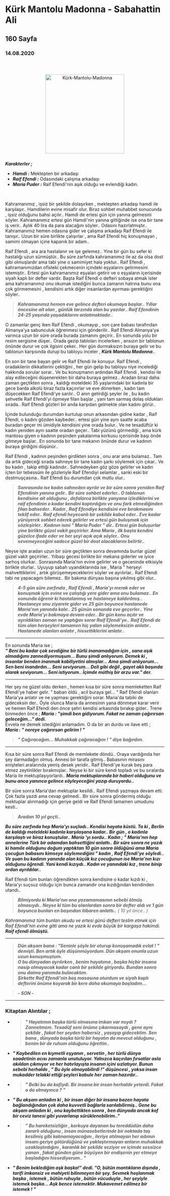 
  
# Kürk Mantolu Madonna - Sabahattin Ali
## 160 Sayfa
### 14.08.2020


<br>


  <p align="center" style="padding: 10px">
    <img alt="Kürk-Mantolu-Madonna" src="../images/05_kurk_mantolu_madonna.jpg" width="250">
    <br>
    


***Karakterler ;*** 
- ***Hamdi :*** Mektepten bir arkadaşı 
- ***Raif Efendi :*** Odasındaki çalışma arkadaşı
- ***Maria Puder :*** Raif Efendi'nin aşık olduğu ve evlendiği kadın.

<br>


Kahramanımız , işsiz bir şekilde dolaşırken , mektepten arkadaşı hamdi ile karşılaşır.. Hamdilerin evine misafir olur. Biraz sohbet muhabbet sonucunda , işsiz olduğunu bahsi açılır.. Hamdi de ertesi gün için yanına gelmesini söyler. Kahramanımız ertesi gün Hamdi'nin yanına gittiğinde ise ona bir tane iş verir.. Aylık 40 lira da para alacağını söyler.. Odasını hazırlatmıştır.. Kahramanımız hemen odasına gider ve çalışma arkadaşı Raif Efendi ile tanışır.. Uzun bir süre birlikte çalışırlar , ama Raif Efendi hiç konuşmayan , samimi olmayan içine kapanık bir adam.. 

Raif Efendi , ara ara hastalanır  ve işe gelemez.. Yine  bir gün bu sefer ki hastalığı uzun sürmüştür.. Bu süre zarfında  kahramanımız ile az da olsa dost gibi olmuşlardır ama tabi yine o samimiyet hala yoktur.. Raif Efendi , kahramanımızdan ofisteki  çekmecenin içindeki eşyalarını getirmesini istemiştir.. Ertesi gün kahramanımız eşyaları getirir ve o eşyaların içerisinde siyah kaplı bir defter vardır. Başta Raif Efendi o defteri sobaya atmak ister ama kahramanımız onu okumak istediğini bunca zamanın hatrına bunu ona çok görmemesini , kendisini artık diğer insanlardan ayırması gerektiğini söyler..

> ***Kahramanımız hemen eve gelince defteri okumaya başlar.. Yıllar öncesine ait olan , günlük tarzında olan bu yazılar.. Raif Efendinin 24-25 yaşında yaşadıklarını anlatmaktadır..***

O zamanlar genç iken Raif Efendi , okumayıp , son çare babası tarafından Almanya'ya sabunculuk öğrenmesi için gönderilir.. Raif Efendi Almanya'ya varınca uzun bir süre orada burada zamanını geçirir.. En sonunda yolu bir resim sergisine düşer.. Orada gezip tabloları incelerken , ansızın bir tablonun önünde durur ve çok ilgisini çeker.. Her gün durmaksızın buraya gelir ve bu tablonun karşısında durup bu tabloyu inceler , ***Kürk Mantolu Madonna***.. 

En son bir tane bayan gelir ve Raif Efendi ile konuşur. Raif Efendi , oradakilerin dikkatlerini çektiğini , her gün gelip bu tabloyu niye incelediği hakkında sorular sorar.. Ve bu konuşmanın ardından Raif Efendi , kendisi ile alay edileceğini düşenerekten bir daha buraya gelmez.. Aradan biraz daha zaman geçtikten sonra , kaldığı moteldeki 35 yaşlarındaki bir kadınla bir gece barda alkolü biraz fazla kaçırırlar ve eve dönerken , kadın tam düşecekken Raif Efendi'ye sarılır..  O anın getirdiği şeyler ile ,   bu kadın şehvetle Raif Efendi'yi öpmeye filan başlar , yani tam sarmaş dolaş oldukları sırada.. Raif Efendi gözleri bir anda karşıdan gelmekte olan kadını görür.. 

İçinde bulunduğu durumdan kurtulup onun arkasından gidine kadar , Raif Efendi, o kadını gözden kaybeder.. ertesi gün yine aynı saatte acaba buradan geçer mi ümidiyle kendisini yine orada bulur.. Ve ne tesadüftür ki kadın yeniden aynı saatte oradan geçer.. Tabi yüzünü görmediği , ama kürk mantosu giyen o kadının peşinden yakalanma korkusu içerisinde başı önde gitmeye başlar.. En sonunda bir tane mekanın önünde durur ve kadının buraya girdiğini düşünür.. 

Raif Efendi , kadının peşinden girdikten sonra , onu arar ama bulamaz.. Tam da artık gideceği sırada sahneye bir tane kadın şarkı söylemek için çıkar.. Ve bu kadın , takip ettiği kadındır.. Sahnedeyken göz göze gelirler ve kadın içten bir tebessüm ile gözleriyle Raif Efendiyi selamlar , sanki eski bir dostmuşçasına.. Raif Efendi bu durumdan çok mutlu olur.. 

> ***Sonrasında ise kadın sahneden ayrılır ve bir süre sonra yeniden Raif Efendinin yanına gelir.. Bir süre sohbet ederler.. O  tablonun kendisine ait olduğunu , defalarca birlikte yanyana izlediklerini ve raif efendinin o kadar kendini kaptırdığını  ve onu fark etmediğinden filan bahseder.. Kadın , Raif Efendiye kendisini eve bırakmasını teklif eder.. Raif efendi heyecanlı  bir şekilde kabul eder.. Eve kadar yürüyerek sohbet ederek gelirler ve ertesi gün buluşmak için sözleşirler.. Kadının ismi " Maria Puder " dir.. Ertesi gün buluşurlar yine birlikte güzel vakit geçirirler. Ama Maria , ilk başta kendini güzelce ifade eder  ve her şeyi açık açık söyler.. Onu sevemeyeceğini sadece güzel bir dost olacaklarını belirtir..***
 
Neyse işte aradan uzun bir süre geçtikten sonra devamında bunlar güzel güzel vakit geçirirler.. Yılbaşı gecesi birlikte bir mekana giderler ve iyice sarhoş olurkar.. Sonrasında Maria'nın evine gelirler ve o geceninde etkisiyle birlikte olurlar.. Uyuyup sabah uyandıklarında ise , Maria " herşeyi mahvettiklerini ,  artık görüşemeyeceklerini söyler ve ayrılırlar.. Raif Efendi tabi ne yapacagını bilemez.. Bir bakıma dünyası başına yıkılmış gibi olur.. 
 
> ***4-5 gün süre zarfında , Raif Efendi , Maria'yı merak eder ve konuşmak için evine ve çalıştığı yere gider ama onu bulamaz.. En sonunda öğrenir ki hastalanmış ve hastaneye kaldırılmış.. Hastaneye onu ziyarete gider ve 25 gün boyunca hastanede Maria'nın yanında kalır.. 25 günün  sonunda eve geçerler.. Yine evde Maria'yı bakmaya devam eder.. Bir gün konu açılır ve ayrıldıkları zaman ne yaptığını sorar Raif Efendi'ye.. Raif Efendi de tüm olan herşeyleri tamamen hiç yalan söylemeksizin anlatır.. Hastanede olanları anlatır , hissettiklerini anlatır..***

___

En sonunda Maria ise ; <br>
***" Beni bu kadar çok sevdiğine bir türlü inanamadığım için , sana aşık olmadığımı zannediyormuşum... Bunu şimdi anlıyorum. Demek ki , insanlar benden inanmak kabiliyetini almışlar... Ama şimdi anlıyorum... Sen beni inandırdın... Seni seviyorum... Deli gibi değil , gayet aklı başında olarak seviyorum... Seni istiyorum.. İçimde müthiş bir arzu var." der.*** 

___

Her şey ne güzel oldu derken , hemen kısa bir süre sonra memleketten Raif Efendi'ye haber gelir. " baban öldü , acil buraya gel... " Raif Efendi olanları Maria'ya anlatır ve ne yapması gerektiğini sorar. Maria'da tabiki de gideceksin der.. Öyle olunca Maria da annesinin yana dönmeye karar verir ve hemen Raif Efendi den önce şehri kendisi arkasında bırakıp gider.. Trene binmeden önce ; ***Maria : "şimdi ben gidiyorum. Fakat ne zaman çağırırsan geleceğim..." dedi.*** <br>
Evvela ne demek istediğini anlamadım. O da bir an durdu ve ilave etti ; ***Maria : " nereye çağırırsan gelirim ! "***

> ***" Çağıracağım... Muhakkak çağıracağım ! " diye bağırdım.***

____

Kısa bir süre sonra Raif Efendi de memlekete döndü.. Oraya vardığında her şey darmadağın olmuş. Annesi bir tarafa gitmiş.. Babasının mirasını enişteleri aralarında yemiş desek yeridir.. Raif Efendi'ye kurak beş para etmez zeytinlikler bırakmışlar.. Neyse ki bir süre kendi topladı  ve bu sıralarda Maria ile mektuplaşıyorlardı.. ***Maria mektuplarında bir haberi olduğunu ve bunu anca yanınca gelince söyleyeceğini yazıp duruyordu..***

Bir süre sonra Maria'dan mektuplar kesildi.. Raif Efendi yazmaya devam etti. Çok fazla yazdı ama cevap gelmedi.. Bir süre sonra göndermiş olduğu  mektuplar alınmadığı için geriye geldi ve Raif Efendi tamamen umudunu kesti.. 

> ***Aradan 10 yıl geçti..*** 

***Bu süre zarfında hep Maria'yı suçladı.. Kendisi hayata küstü. Ta ki , Berlin de kaldığı moteldeki kadınla karşılaşana kadar.. Bir gün ,  o kadınla karşılaştı ve biraz konuştular.. Maria 'yı sordu.. Kadın ; " Maria'nın hep annelerine Türk bir adamdan bahsettiğini anlattı.. Bir süre sonra ne yazık ki hamile olduğunu doğum yaptıktan 10 gün sonra öldüğünü ama Maria çocuğun babasını kimseye söylemediğini " kadın , Raif Efendi'ye söyledi..  Ve şuan bu kadının yanında olan küçük kız çocuğunun ise Maria'nın kızı olduğunu öğrendi. Yani kendi kızıydı.. Kadın ve yanındaki kız , trene binip ordan ayrıldılar..***

Raif Efendi tüm bunları öğrendikten sonra kendisine o kadar kızdı ki , Maria'yı suçsuz olduğu için bunca zamandır ona kızdığından kendinden utandı.. 

> ***Bilmiyordu ki Maria'nın ona yazamamasının sebebi ölmüş olmasıydı.. Neyse ki tüm bu olanlardan sonra bir defter aldı ve 1 gün boyunca bunları en başından  itibaren anlattı..*** *( 10 yıl önce.. )*



*Kahramanımız tüm bunları okudu ve ertesi günü defteri teslim etmek için Raif Efendi'nin evine gitti ama ne yazık ki evde büyük bir kargaşa hakimdi.* ***Raif efendi ölmüştü.***

___

> ***Dün akşam bana : "Seninle şöyle bir oturup konuşamadık evlat ! " demişti. Ben artık öyle düşünmüyordum. Dün akşam onunla uzun uzun konuşmuştum.*** <br>
***O bu dünyadan ayrılırken , benim hayatıma , başka hiçbir insana nasip olmayacak kadar canlı bir şekilde giriyordu. Bundan sonra onu daima yanımda bulacaktım.*** <br>
***Şirkette Raif Efendi'nin boş masasına oturdum ve siyah kaplı defterini önüme koyarak bir kere daha okumaya başladım...***

> ***- SON -***

___

### Kitaptan Alıntılar ;
- > ***" Hayatımın başka türlü olmasına imkan var mıydı ? Zannetmem. Tesadüf seni önüme çıkarmasaydı , gene aynı şekilde , fakat her şeyden habersiz , yaşayıp gidecektim. Sen bana , dünyada başka türlü bir hayatın da mevcut olduğunu , benim bir de ruhum olduğunu öğrettin..***
- ***" Kaybedilen en kıymetli eşyanın , servetin , her türlü dünya saadetinin acısı zamanla unutuluyor. Yalnızca  kaçırılan fırsatlar asla akıldan çıkmıyor ve  her hatırlayışta insanın içini sızlatıyor. Bunun sebebi herhalde , " Bu öyle olmayabilirdi !" düşüncesi , yoksa insan mukadder telakki ettiği şeyleri kabule her zaman hazırdır..***
- > ***" Belki bu da kafiydi. Bir insana bir insan herhalde yeterdi. Fakat o da olmayınca ? "***
- ***" Bu akşam anladım ki , bir insan diğer bir insana bazen hayata bağlandığından çok daha kuvvetli bağlarla sarılabilirmiş.. Gene bu akşam anladım ki , onu kaybettikten sonra , ben dünyada ancak kof bir ceviz tanesi gibi yuvarlanıp sürüklenebilirim.."***
- > ***" Bu hareketsizliğin , korkuya dayanan bu tereddüdün daha zararlı olduğunu , insan münasebetlerinde bir noktada taş kesilmiş gibi kalınamayacağını , ileriye atılmayan her adımın insanı geriye götürdüğünü ve yaklaştırmayan anların muhakkak uzaklaştırdığını , karanlık bir şekilde seziyor ve içimde sessizce yanan , fakat günden güne büyüyen bir endişenin yer etmeye başladığını hissediyorum.. "***
- ***" Benim beklediğim aşk başka!" dedi. "O, bütün mantıkların dışında , tarifi imkansiz ve mahiyeti bilinmeyen bir şey. Sevmek hoşlanmak başka , istemek , bütün ruhuyla , bütün vücuduyla , her şeyiyle istemek başka... Aşk bence istemektir. Mukavemet edilmez bir istemek ! "***